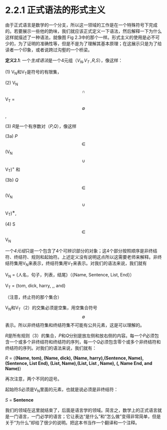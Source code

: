 # 2.2.1 正式语法的形式主义

由于正式语言是数学的一个分支，所以这一领域的工作是在一个特殊符号下完成的。若要展示一些他的韵味，我们就应该正式定义一下语法，然后解释一下为什么这样就描述了一种语法，就像图 Fig 2.3中的那个一样。形式主义的使用是必不可少的，为了证明的准确性等，但是不是为了理解其基本原理；在这展示只是为了给读者一个印象，或者说跨过沟壑的一个桥梁。

**定义2.1**: 一个*生成语法*是一个4元组（*V<sub>N</sub>,V<sub>T</sub> ,R,S*），像这样：

(1) V<sub>N</sub>和V<sub>T</sub>是符号的有限集，

(2) V<sub>N</sub> $$\cap$$ V<sub>T</sub> = $$\emptyset$$,

(3) *R*是一个有序数对（*P,Q*），像这样

   (3a) *P* $$\in$$ (V<sub>N</sub> $$\cup$$ V<sub>T</sub>)<sup>+</sup> 和

   (3b) *Q* $$\in$$ (V<sub>N</sub> $$\cup$$ V<sub>T</sub>)<sup>∗</sup>,

(4) S $$\in$$ V<sub>N</sub>

一个*4元组*只是一个包含了4个可辨识部分的对象；这4个部分按照顺序是非终结符、终结符、规则和起始符。上述定义没有说明这点所以这需要老师来解释。非终结符集用V<sub>N</sub>来表示，终结符集用V<sub>T</sub>来表示。对我们的语法来说，我们就有

V<sub>N</sub> = {人名，句子，列表，结尾}（{Name, Sentence, List, End}）

V<sub>T</sub> = {tom, dick, harry, ,, and}

（注意，终止符的那个集合）

V<sub>N</sub>和V<sub>T</sub>（2）的交集必须是空集，用空集合符号 $$\emptyset$$ 表示。所以非终结符集和终结符集不可能有公共元素，这是可以理解的。

*R*是所有规则（3）的集合，*P*和*Q*分别是放左侧和放右侧的内容。每一个*P*必须包含一个或多个非终结符和终结符的序列，每一个*Q*必须包含零个或多个非终结符和终结符的序列。对我们的语法来说，我们就有：

   *R* = {**(Name, tom), (Name, dick), (Name, harry),(Sentence, Name), (Sentence, List End), (List, Name),(List, List , Name), (, Name End, and Name)**}

再次注意，两个不同的逗号。

起始符*S*必须是V<sub>N</sub>里面的元素，也就是说必须是非终结符：

   *S* = **Sentence**

我们的领域在这里就结束了，后面是语言学的领域。简言之，数学上的正式语言就是一门语言，一门必学的语言；它让表达“是什么”和“怎么做”变得非常简单，但是关于“为什么”却给了很少的说明。把这本书当作一个翻译和一个注释。
